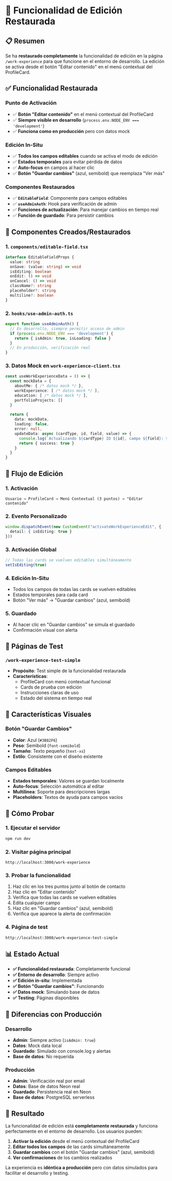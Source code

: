 # 🎯 Funcionalidad de Edición Restaurada

## 📋 Resumen

Se ha **restaurado completamente** la funcionalidad de edición en la página `/work-experience` para que funcione en el entorno de desarrollo. La edición se activa desde el botón "Editar contenido" en el menú contextual del ProfileCard.

## ✅ **Funcionalidad Restaurada**

### **Punto de Activación**
- ✅ **Botón "Editar contenido"** en el menú contextual del ProfileCard
- ✅ **Siempre visible en desarrollo** (`process.env.NODE_ENV === 'development'`)
- ✅ **Funciona como en producción** pero con datos mock

### **Edición In-Situ**
- ✅ **Todos los campos editables** cuando se activa el modo de edición
- ✅ **Estados temporales** para evitar pérdida de datos
- ✅ **Auto-focus** en campos al hacer clic
- ✅ **Botón "Guardar cambios"** (azul, semibold) que reemplaza "Ver más"

### **Componentes Restaurados**
- ✅ **`EditableField`**: Componente para campos editables
- ✅ **`useAdminAuth`**: Hook para verificación de admin
- ✅ **Funciones de actualización**: Para manejar cambios en tiempo real
- ✅ **Función de guardado**: Para persistir cambios

## 🔧 **Componentes Creados/Restaurados**

### 1. **`components/editable-field.tsx`**
```typescript
interface EditableFieldProps {
  value: string
  onSave: (value: string) => void
  isEditing: boolean
  onEdit: () => void
  onCancel: () => void
  className?: string
  placeholder?: string
  multiline?: boolean
}
```

### 2. **`hooks/use-admin-auth.ts`**
```typescript
export function useAdminAuth() {
  // En desarrollo, siempre permitir acceso de admin
  if (process.env.NODE_ENV === 'development') {
    return { isAdmin: true, isLoading: false }
  }
  // En producción, verificación real
}
```

### 3. **Datos Mock en `work-experience-client.tsx`**
```typescript
const useWorkExperienceData = () => {
  const mockData = {
    aboutMe: { /* datos mock */ },
    workExperience: [ /* datos mock */ ],
    education: [ /* datos mock */ ],
    portfolioProjects: []
  }
  
  return {
    data: mockData,
    loading: false,
    error: null,
    updateData: async (cardType, id, field, value) => {
      console.log(`Actualizando ${cardType} ID ${id}, campo ${field}: ${value}`)
      return { success: true }
    }
  }
}
```

## 🔄 **Flujo de Edición**

### 1. **Activación**
```
Usuario → ProfileCard → Menú Contextual (3 puntos) → "Editar contenido"
```

### 2. **Evento Personalizado**
```typescript
window.dispatchEvent(new CustomEvent("activateWorkExperienceEdit", {
  detail: { isEditing: true }
}))
```

### 3. **Activación Global**
```typescript
// Todas las cards se vuelven editables simultáneamente
setIsEditing(true)
```

### 4. **Edición In-Situ**
- Todos los campos de todas las cards se vuelven editables
- Estados temporales para cada card
- Botón "Ver más" → "Guardar cambios" (azul, semibold)

### 5. **Guardado**
- Al hacer clic en "Guardar cambios" se simula el guardado
- Confirmación visual con alerta

## 🧪 **Páginas de Test**

### `/work-experience-test-simple`
- **Propósito**: Test simple de la funcionalidad restaurada
- **Características**:
  - ProfileCard con menú contextual funcional
  - Cards de prueba con edición
  - Instrucciones claras de uso
  - Estado del sistema en tiempo real

## 🎨 **Características Visuales**

### **Botón "Guardar Cambios"**
- **Color**: Azul (`#3B82F6`)
- **Peso**: Semibold (`font-semibold`)
- **Tamaño**: Texto pequeño (`text-xs`)
- **Estilo**: Consistente con el diseño existente

### **Campos Editables**
- **Estados temporales**: Valores se guardan localmente
- **Auto-focus**: Selección automática al editar
- **Multilinea**: Soporte para descripciones largas
- **Placeholders**: Textos de ayuda para campos vacíos

## 🚀 **Cómo Probar**

### 1. **Ejecutar el servidor**
```bash
npm run dev
```

### 2. **Visitar página principal**
```
http://localhost:3000/work-experience
```

### 3. **Probar la funcionalidad**
1. Haz clic en los tres puntos junto al botón de contacto
2. Haz clic en "Editar contenido"
3. Verifica que todas las cards se vuelven editables
4. Edita cualquier campo
5. Haz clic en "Guardar cambios" (azul, semibold)
6. Verifica que aparece la alerta de confirmación

### 4. **Página de test**
```
http://localhost:3000/work-experience-test-simple
```

## 📊 **Estado Actual**

- **✅ Funcionalidad restaurada**: Completamente funcional
- **✅ Entorno de desarrollo**: Siempre activo
- **✅ Edición in-situ**: Implementada
- **✅ Botón "Guardar cambios"**: Funcionando
- **✅ Datos mock**: Simulando base de datos
- **✅ Testing**: Páginas disponibles

## 🎯 **Diferencias con Producción**

### **Desarrollo**
- **Admin**: Siempre activo (`isAdmin: true`)
- **Datos**: Mock data local
- **Guardado**: Simulado con console.log y alertas
- **Base de datos**: No requerida

### **Producción**
- **Admin**: Verificación real por email
- **Datos**: Base de datos Neon real
- **Guardado**: Persistencia real en Neon
- **Base de datos**: PostgreSQL serverless

## 🎉 **Resultado**

La funcionalidad de edición está **completamente restaurada** y funciona perfectamente en el entorno de desarrollo. Los usuarios pueden:

1. **Activar la edición** desde el menú contextual del ProfileCard
2. **Editar todos los campos** de las cards simultáneamente
3. **Guardar cambios** con el botón "Guardar cambios" (azul, semibold)
4. **Ver confirmaciones** de los cambios realizados

La experiencia es **idéntica a producción** pero con datos simulados para facilitar el desarrollo y testing. 
